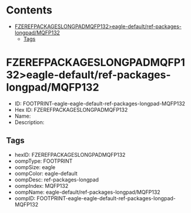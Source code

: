 



Contents
========

* [FZEREFPACKAGESLONGPADMQFP132>eagle-default/ref-packages-longpad/MQFP132](#fzerefpackageslongpadmqfp132eagle-defaultref-packages-longpadmqfp132)
	* [Tags](#tags)

# FZEREFPACKAGESLONGPADMQFP132>eagle-default/ref-packages-longpad/MQFP132

- ID: FOOTPRINT-eagle-eagle-default-ref-packages-longpad-MQFP132
- Hex ID: FZEREFPACKAGESLONGPADMQFP132
- Name: 
- Description: 

## Tags

- hexID: FZEREFPACKAGESLONGPADMQFP132
- oompType: FOOTPRINT
- oompSize: eagle
- oompColor: eagle-default
- oompDesc: ref-packages-longpad
- oompIndex: MQFP132
- oompName: eagle-default/ref-packages-longpad/MQFP132
- oompID: FOOTPRINT-eagle-eagle-default-ref-packages-longpad-MQFP132
